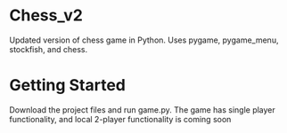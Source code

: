 # Chess_v2
Updated version of chess game in Python. Uses pygame, pygame_menu, stockfish, and chess.

# Getting Started
Download the project files and run game.py. The game has single player functionality, and local 2-player functionality is coming soon
